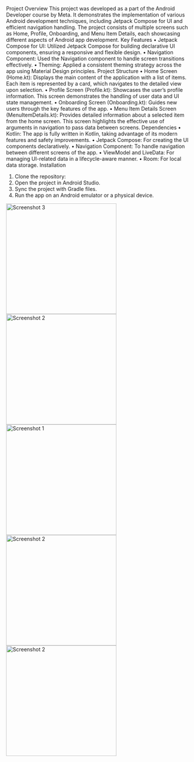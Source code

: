 Project Overview
This project was developed as a part of the Android Developer course by Meta. It demonstrates the implementation of various Android development techniques, including Jetpack Compose for UI and efficient navigation handling. The project consists of multiple screens such as Home, Profile, Onboarding, and Menu Item Details, each showcasing different aspects of Android app development.
Key Features
•	Jetpack Compose for UI: Utilized Jetpack Compose for building declarative UI components, ensuring a responsive and flexible design.
•	Navigation Component: Used the Navigation component to handle screen transitions effectively.
•	Theming: Applied a consistent theming strategy across the app using Material Design principles.
Project Structure
•	Home Screen (Home.kt): Displays the main content of the application with a list of items. Each item is represented by a card, which navigates to the detailed view upon selection.
•	Profile Screen (Profile.kt): Showcases the user’s profile information. This screen demonstrates the handling of user data and UI state management.
•	Onboarding Screen (Onboarding.kt): Guides new users through the key features of the app. 
•	Menu Item Details Screen (MenuItemDetails.kt): Provides detailed information about a selected item from the home screen. This screen highlights the effective use of arguments in navigation to pass data between screens.
Dependencies
•	Kotlin: The app is fully written in Kotlin, taking advantage of its modern features and safety improvements.
•	Jetpack Compose: For creating the UI components declaratively.
•	Navigation Component: To handle navigation between different screens of the app.
•	ViewModel and LiveData: For managing UI-related data in a lifecycle-aware manner.
•	Room: For local data storage.
Installation
1.	Clone the repository:
2.	Open the project in Android Studio.
3.	Sync the project with Gradle files.
4.	Run the app on an Android emulator or a physical device.

<img src="https://github.com/user-attachments/assets/79f7ad3c-ec51-4c92-ac3d-dfaa0fa1d91a" alt="Screenshot 3" width="300"/>
<img src="https://github.com/user-attachments/assets/ce747e32-4be9-437f-a6e2-dea99931d371" alt="Screenshot 2" width="300"/>
<img src="https://github.com/user-attachments/assets/99dcc1ef-7955-4f93-8531-e539d42bcf38" alt="Screenshot 1" width="300"/>
<img src="https://github.com/user-attachments/assets/30fbaff0-dcd4-4634-a2de-38551e4bb060" alt="Screenshot 2" width="300"/>
<img src="https://github.com/user-attachments/assets/d909f3a3-ae48-40ba-93d0-47d169beed4b" alt="Screenshot 2" width="300"/>


